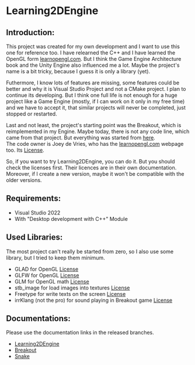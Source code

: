 # Learning2DEngine

## Introduction:
This project was created for my own development and
I want to use this one for reference too.
I have relearned the C++ and I have learned the OpenGL form
[learnopengl.com](https://learnopengl.com/).
But I think the Game Engine Architecture book
and the Unity Engine also influenced me a lot.
Maybe the project's name is a bit tricky, because I guess it is only a library (yet).

Futhermore, I know lots of features are missing,
some features could be better and why it is Visual Studio Project and not
a CMake project.
I plan to continue its developing. But I think one full life is not enough
for a huge project like a Game Engine (mostly, if I can work on it only in my free time)
and we have to accept it, that similar projects will never be completed, just stopped
or restarted.

Last and not least, the project's starting point was the Breakout, which is reimplemented in my Engine.
Maybe today, there is not any code line, which came from that project.
But everything was started from [here](https://learnopengl.com/In-Practice/2D-Game/Breakout).  
The code owner is Joey de Vries, who has the
[learnopengl.com](https://learnopengl.com/) webpage too.
Its [License](https://learnopengl.com/About).

So, if you want to try Learning2DEngine, you can do it.
But you should check the licenses first. Their licences are in their own documentation.  
Moreover, if I create a new version, maybe it won't be compatible with the older versions.

## Requirements:
- Visual Studio 2022
- With "Desktop development with C++" Module

## Used Libraries:
The most project can't really be started from zero, so I also use some library,
but I tried to keep them minimum.
- GLAD for OpenGL [License](https://github.com/Dav1dde/glad?tab=License-1-ov-file)
- GLFW for OpenGL [License](https://www.glfw.org/license.html)
- GLM for OpenGL math [License](https://github.com/g-truc/glm?tab=License-1-ov-file)
- stb_image for load images into textures [License](https://github.com/nothings/stb?tab=License-1-ov-file)
- Freetype for write texts on the screen [License](https://freetype.org/license.html)
- irrKlang (not the pro) for sound playing in Breakout game [License](https://www.ambiera.com/irrklang/license.html)

## Documentations:
Please use the documentation links in the released branches.
- [Learning2DEngine](Documentations/Learning2DEngine.md)
- [Breakout](Documentations/Breakout.md)
- [Snake](Documentations/Snake.md)